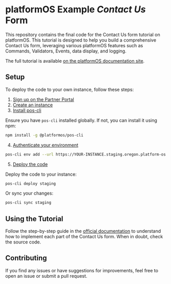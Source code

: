 # platformOS Example _Contact Us_ Form

This repository contains the final code for the Contact Us form tutorial on platformOS. This tutorial is designed to help you build a comprehensive Contact Us form, leveraging various platformOS features such as Commands, Validators, Events, data display, and logging.

The full tutorial is available [on the platformOS documentation site](https://documentation.platformos.com/get-started/contact-us-tutorial/).

## Setup

To deploy the code to your own instance, follow these steps:

1. [Sign up on the Partner Portal](https://documentation.platformos.com/get-started/installation-and-configuration/#sign-up-on-the-partner-portal)
2. [Create an instance](https://documentation.platformos.com/get-started/installation-and-configuration/#create-an-instance)
3. [Install pos-cli](https://documentation.platformos.com/get-started/installation-and-configuration/#install-pos-cli)

Ensure you have `pos-cli` installed globally. If not, you can install it using npm:

```bash
npm install -g @platformos/pos-cli
```

4. [Authenticate your environment](https://documentation.platformos.com/get-started/working-with-the-code-and-files/#authenticate-your-environment)

```bash
pos-cli env add --url https://YOUR-INSTANCE.staging.oregon.platform-os.com staging
```

5. [Deploy the code](https://documentation.platformos.com/get-started/working-with-the-code-and-files/#upload-your-code-to-an-instance)

Deploy the code to your instance:

```bash
pos-cli deploy staging
```

Or sync your changes:

```bash
pos-cli sync staging
```

## Using the Tutorial

Follow the step-by-step guide in the [official documentation](https://documentation.platformos.com/get-started/contact-us-tutorial/) to understand how to implement each part of the Contact Us form. When in doubt, check the source code.

## Contributing

If you find any issues or have suggestions for improvements, feel free to open an issue or submit a pull request.
